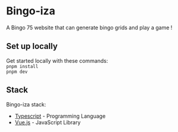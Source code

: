 # Bingo-iza

A Bingo 75 website that can generate bingo grids and play a game !

## Set up locally
Get started locally with these commands:<br>
`pnpm install`<br>
`pnpm dev`

## Stack
Bingo-iza stack:
- [Typescript](https://www.typescriptlang.org/) - Programming Language
- [Vue.js](https://vuejs.org/) - JavaScript Library
